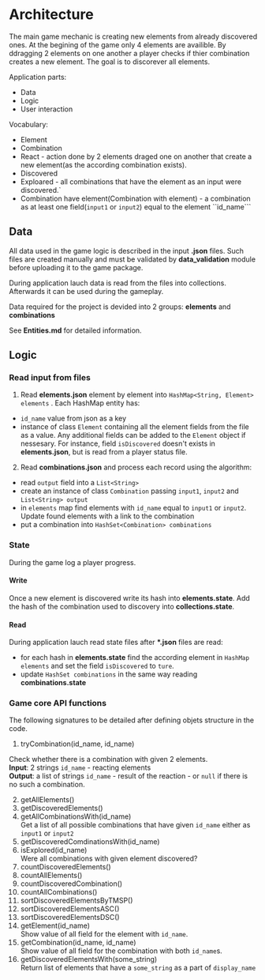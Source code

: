# Architecture #

The main game mechanic is creating new elements from already discovered ones. At the begining of the game only 4 elements are availible. By ddragging 2 elements on one another a player checks if thier combination creates a new element. The goal is to discorever all elements.

Application parts: 
* Data
* Logic
* User interaction

Vocabulary:
* Element
* Combination
* React - action done by 2 elements draged one on another that create a new element(as the according combination exists).
* Discovered 
* Exploared - all combinations that have the element as an input were discovered.`
* Combination have element(Combination with element) - a combination as at least one field(```input1``` or ```input2```) equal to the element ``id_name```

## Data ##
All data used in the game logic is described in the input __.json__ files. Such files are created manually and must be validated by __data_validation__ module before uploading it to the game package.

During application lauch data is read from the files into collections. Afterwards it can be used during the gameplay.

Data required for the project is devided into 2 groups: __elements__ and __combinations__

See __Entities.md__ for detailed information.

## Logic ## 

### Read input from files ###

 1. Read __elements.json__ element by element into ```HashMap<String, Element>  elements``` . Each HashMap entity has:
 * ```id_name``` value from json as a key
 * instance of class ```Element``` containing all the element fields from the file as a value. Any additional fields can be added to the ```Element``` object if nessesary. For instance, field ```isDiscovered``` doesn't exists in __elements.json__, but is read  from a player status file.    
 
 2. Read __combinations.json__ and process each record using the algorithm:  
 * read ```output``` field into a ```List<String>```
 * create an instance of class ```Combination``` passing ```input1```, ```input2``` and  ```List<String> output```
 * in ```elements``` map find elements with ```id_name``` equal to ```input1``` or ```input2```. Update found elements with a link to the combination
 * put a combination into ```HashSet<Combination> combinations```

### State ###

During the game log a player progress.

#### Write ####
Once  a new element is discovered write its hash into __elements.state__. Add the hash of the combination used to discovery into __collections.state__.

#### Read ####

During application lauch read state files after __*.json__ files are read:
* for each hash in __elements.state__ find the according element in ```HashMap elements``` and set the field ```isDiscovered``` to ```ture```.
* update ```HashSet combinations``` in the same way reading __combinations.state__


### Game core API functions ###

The following signatures to be detailed after defining objets structure in the code.
  
1. tryCombination(id_name, id_name)

Check whether there is a combination with given 2 elements.  
__Input__: 2 strings ```id_name``` - reacting elements  
__Output__: a list of strings ```id_name``` - result of the reaction - or ```null``` if there is no such a combination.

2. getAllElements()
3. getDiscoveredElements()
4. getAllCombinationsWith(id_name)  
Get a list of all possible combinations that have given ```id_name``` either as ```input1``` or ```input2```
5. getDiscoveredComdinationsWith(id_name)
6. isExplored(id_name)  
Were all combinations with given element discovered?
7. countDiscoveredElements()
8. countAllElements()
9. countDiscoveredCombination()
10. countAllCombinations()
11. sortDiscoveredElementsByTMSP()
12. sortDiscoveredElementsASC()
13. sortDiscoveredElementsDSC()
14. getElement(id_name)  
Show value of all field for the element with ```id_name```.  
15. getCombination(id_name, id_name)  
Show value of all field for the combination with both ```id_name```s.
16. getDiscoveredElementsWith(some_string)  
Return list of elements that have a ```some_string``` as a part of ```display_name```



